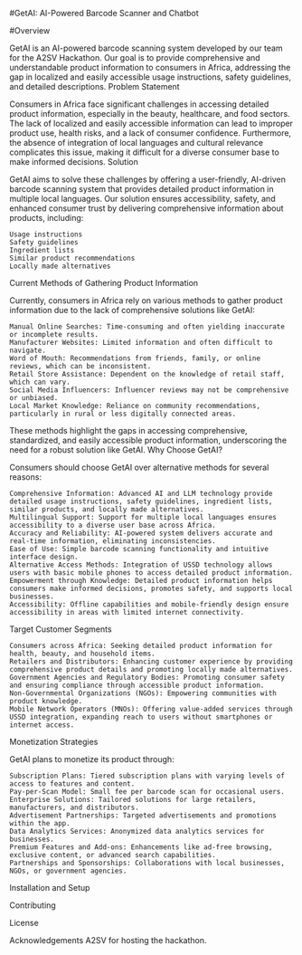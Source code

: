 #GetAI: AI-Powered Barcode Scanner and Chatbot

#Overview

GetAI is an AI-powered barcode scanning system developed by our team for the A2SV Hackathon. Our goal is to provide comprehensive and understandable product information to consumers in Africa, addressing the gap in localized and easily accessible usage instructions, safety guidelines, and detailed descriptions.
Problem Statement

Consumers in Africa face significant challenges in accessing detailed product information, especially in the beauty, healthcare, and food sectors. The lack of localized and easily accessible information can lead to improper product use, health risks, and a lack of consumer confidence. Furthermore, the absence of integration of local languages and cultural relevance complicates this issue, making it difficult for a diverse consumer base to make informed decisions.
Solution

GetAI aims to solve these challenges by offering a user-friendly, AI-driven barcode scanning system that provides detailed product information in multiple local languages. Our solution ensures accessibility, safety, and enhanced consumer trust by delivering comprehensive information about products, including:

    Usage instructions
    Safety guidelines
    Ingredient lists
    Similar product recommendations
    Locally made alternatives

Current Methods of Gathering Product Information

Currently, consumers in Africa rely on various methods to gather product information due to the lack of comprehensive solutions like GetAI:

    Manual Online Searches: Time-consuming and often yielding inaccurate or incomplete results.
    Manufacturer Websites: Limited information and often difficult to navigate.
    Word of Mouth: Recommendations from friends, family, or online reviews, which can be inconsistent.
    Retail Store Assistance: Dependent on the knowledge of retail staff, which can vary.
    Social Media Influencers: Influencer reviews may not be comprehensive or unbiased.
    Local Market Knowledge: Reliance on community recommendations, particularly in rural or less digitally connected areas.

These methods highlight the gaps in accessing comprehensive, standardized, and easily accessible product information, underscoring the need for a robust solution like GetAI.
Why Choose GetAI?

Consumers should choose GetAI over alternative methods for several reasons:

    Comprehensive Information: Advanced AI and LLM technology provide detailed usage instructions, safety guidelines, ingredient lists, similar products, and locally made alternatives.
    Multilingual Support: Support for multiple local languages ensures accessibility to a diverse user base across Africa.
    Accuracy and Reliability: AI-powered system delivers accurate and real-time information, eliminating inconsistencies.
    Ease of Use: Simple barcode scanning functionality and intuitive interface design.
    Alternative Access Methods: Integration of USSD technology allows users with basic mobile phones to access detailed product information.
    Empowerment through Knowledge: Detailed product information helps consumers make informed decisions, promotes safety, and supports local businesses.
    Accessibility: Offline capabilities and mobile-friendly design ensure accessibility in areas with limited internet connectivity.

Target Customer Segments

    Consumers across Africa: Seeking detailed product information for health, beauty, and household items.
    Retailers and Distributors: Enhancing customer experience by providing comprehensive product details and promoting locally made alternatives.
    Government Agencies and Regulatory Bodies: Promoting consumer safety and ensuring compliance through accessible product information.
    Non-Governmental Organizations (NGOs): Empowering communities with product knowledge.
    Mobile Network Operators (MNOs): Offering value-added services through USSD integration, expanding reach to users without smartphones or internet access.

Monetization Strategies

GetAI plans to monetize its product through:

    Subscription Plans: Tiered subscription plans with varying levels of access to features and content.
    Pay-per-Scan Model: Small fee per barcode scan for occasional users.
    Enterprise Solutions: Tailored solutions for large retailers, manufacturers, and distributors.
    Advertisement Partnerships: Targeted advertisements and promotions within the app.
    Data Analytics Services: Anonymized data analytics services for businesses.
    Premium Features and Add-ons: Enhancements like ad-free browsing, exclusive content, or advanced search capabilities.
    Partnerships and Sponsorships: Collaborations with local businesses, NGOs, or government agencies.

Installation and Setup

Contributing


License

Acknowledgements
A2SV for hosting the hackathon.
